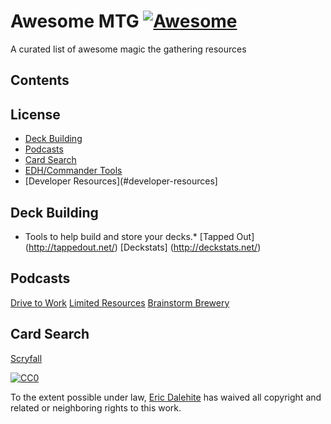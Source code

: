 # Awesome MTG [![Awesome](https://cdn.rawgit.com/sindresorhus/awesome/d7305f38d29fed78fa85652e3a63e154dd8e8829/media/badge.svg)](https://github.com/sindresorhus/awesome)
A curated list of awesome magic the gathering resources

## Contents

## License
- [Deck Building](#deck-building)
- [Podcasts](#podcasts)
- [Card Search](#cardsearch)
- [EDH/Commander Tools](#edh-commander-tools)
- [Developer Resources](#developer-resources]


## Deck Building
* Tools to help build and store your decks.*
[Tapped Out] (http://tappedout.net/)
[Deckstats] (http://deckstats.net/)

## Podcasts
[Drive to Work](https://itunes.apple.com/us/podcast/magic-gathering-drive-to-work/id580709168?mt=2)
[Limited Resources](http://lrcast.com/)
[Brainstorm Brewery](http://brainstormbrewery.com/)

## Card Search
[Scryfall](https://scryfall.com/)



[![CC0](http://mirrors.creativecommons.org/presskit/buttons/88x31/svg/cc-zero.svg)](https://creativecommons.org/publicdomain/zero/1.0/)

To the extent possible under law, [Eric Dalehite](https://github.com/astrospective) has waived all copyright and related or neighboring rights to this work.
